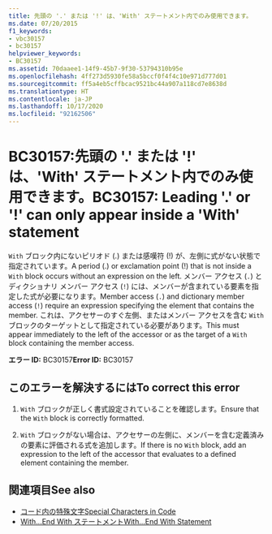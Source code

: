 ```yaml
---
title: 先頭の '.' または '!' は、'With' ステートメント内でのみ使用できます。
ms.date: 07/20/2015
f1_keywords:
- vbc30157
- bc30157
helpviewer_keywords:
- BC30157
ms.assetid: 70daaee1-14f9-45b7-9f30-53794310b95e
ms.openlocfilehash: 4ff273d5930fe58a5bccf0f4f4c10e971d777d01
ms.sourcegitcommit: ff5a4eb5cffbcac9521bc44a907a118cd7e8638d
ms.translationtype: HT
ms.contentlocale: ja-JP
ms.lasthandoff: 10/17/2020
ms.locfileid: "92162506"
---
```

# <a name="bc30157-leading--or--can-only-appear-inside-a-with-statement"></a><span data-ttu-id="6bc21-102">BC30157:先頭の '.' または '!' は、'With' ステートメント内でのみ使用できます。</span><span class="sxs-lookup"><span data-stu-id="6bc21-102">BC30157: Leading '.' or '!' can only appear inside a 'With' statement</span></span>

<span data-ttu-id="6bc21-103">`With` ブロック内にないピリオド (.) または感嘆符 (!) が、左側に式がない状態で指定されています。</span><span class="sxs-lookup"><span data-stu-id="6bc21-103">A period (.) or exclamation point (!) that is not inside a `With` block occurs without an expression on the left.</span></span> <span data-ttu-id="6bc21-104">メンバー アクセス (`.`) とディクショナリ メンバー アクセス (`!`) には、メンバーが含まれている要素を指定した式が必要になります。</span><span class="sxs-lookup"><span data-stu-id="6bc21-104">Member access (`.`) and dictionary member access (`!`) require an expression specifying the element that contains the member.</span></span> <span data-ttu-id="6bc21-105">これは、アクセサーのすぐ左側、またはメンバー アクセスを含む `With` ブロックのターゲットとして指定されている必要があります。</span><span class="sxs-lookup"><span data-stu-id="6bc21-105">This must appear immediately to the left of the accessor or as the target of a `With` block containing the member access.</span></span>

 <span data-ttu-id="6bc21-106">**エラー ID:** BC30157</span><span class="sxs-lookup"><span data-stu-id="6bc21-106">**Error ID:** BC30157</span></span>

## <a name="to-correct-this-error"></a><span data-ttu-id="6bc21-107">このエラーを解決するには</span><span class="sxs-lookup"><span data-stu-id="6bc21-107">To correct this error</span></span>

1. <span data-ttu-id="6bc21-108">`With` ブロックが正しく書式設定されていることを確認します。</span><span class="sxs-lookup"><span data-stu-id="6bc21-108">Ensure that the `With` block is correctly formatted.</span></span>

2. <span data-ttu-id="6bc21-109">`With` ブロックがない場合は、アクセサーの左側に、メンバーを含む定義済みの要素に評価される式を追加します。</span><span class="sxs-lookup"><span data-stu-id="6bc21-109">If there is no `With` block, add an expression to the left of the accessor that evaluates to a defined element containing the member.</span></span>

## <a name="see-also"></a><span data-ttu-id="6bc21-110">関連項目</span><span class="sxs-lookup"><span data-stu-id="6bc21-110">See also</span></span>

- [<span data-ttu-id="6bc21-111">コード内の特殊文字</span><span class="sxs-lookup"><span data-stu-id="6bc21-111">Special Characters in Code</span></span>](../../programming-guide/program-structure/special-characters-in-code.md)
- [<span data-ttu-id="6bc21-112">With...End With ステートメント</span><span class="sxs-lookup"><span data-stu-id="6bc21-112">With...End With Statement</span></span>](../statements/with-end-with-statement.md)
